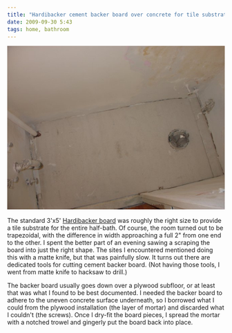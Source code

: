 ```yaml
---
title: "Hardibacker cement backer board over concrete for tile substrate"
date: 2009-09-30 5:43
tags: home, bathroom
---
```


<img src="/images/2009-09-30-hardibacker.jpg" alt="hardibacker cement backer board" />

The standard 3'x5' [Hardibacker board](http://www.jameshardie.com/homeowner/products-interior.shtml) was roughly the right size to provide a tile substrate for the entire half-bath. Of course, the room turned out to be trapezoidal, with the difference in width approaching a full 2" from one end to the other. I spent the better part of an evening sawing a scraping the board into just the right shape. The sites I encountered mentioned doing this with a matte knife, but that was painfully slow. It turns out there are dedicated tools for cutting cement backer board. (Not having those tools, I went from matte knife to hacksaw to drill.)

The backer board usually goes down over a plywood subfloor, or at least that was what I found to be best documented. I needed the backer board to adhere to the uneven concrete surface underneath, so I borrowed what I could from the plywood installation (the layer of mortar) and discarded what I couldn't (the screws). Once I dry-fit the board pieces, I spread the mortar with a notched trowel and gingerly put the board back into place.

